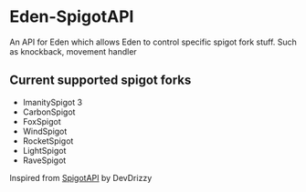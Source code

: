 # Eden-SpigotAPI
An API for Eden which allows Eden to control specific spigot fork stuff. Such as knockback, movement handler

## Current supported spigot forks
- ImanitySpigot 3
- CarbonSpigot
- FoxSpigot
- WindSpigot
- RocketSpigot
- LightSpigot
- RaveSpigot

Inspired from [SpigotAPI](https://github.com/RefineDevelopment/SpigotAPI) by DevDrizzy
